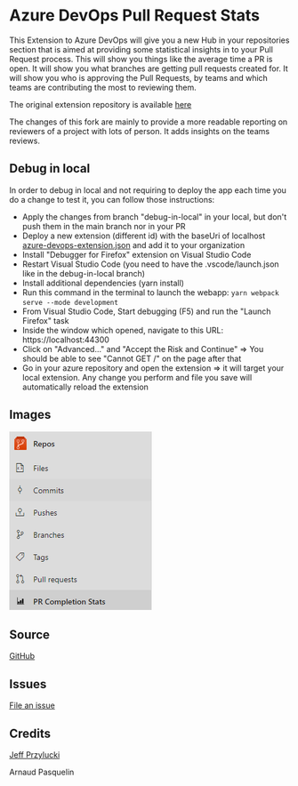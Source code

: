 # Azure DevOps Pull Request Stats

This Extension to Azure DevOps will give you a new Hub in your repositories section that is aimed at providing some statistical insights in to your Pull Request process.  This will show you things like the average time a PR is open.  It will show you what branches are getting pull requests created for.  It will show you who is approving the Pull Requests, by teams and which teams are contributing the most to reviewing them.

The original extension repository is available [here](https://github.com/jeffpriz/devops-pr-stats)

The changes of this fork are mainly to provide a more readable reporting on reviewers of a project with lots of person. It adds insights on the teams reviews.

## Debug in local
In order to debug in local and not requiring to deploy the app each time you do a change to test it, you can follow those instructions:
* Apply the changes from branch "debug-in-local" in your local, but don't push them in the main branch nor in your PR
* Deploy a new extension (different id) with the baseUri of localhost [azure-devops-extension.json](./azure-devops-extension.json) and add it to your organization
* Install "Debugger for Firefox" extension on Visual Studio Code
* Restart Visual Studio Code (you need to have the .vscode/launch.json like in the debug-in-local branch)
* Install additional dependencies (yarn install)
* Run this command in the terminal to launch the webapp: `yarn webpack serve --mode development`
* From Visual Studio Code, Start debugging (F5) and run the "Launch Firefox" task
* Inside the window which opened, navigate to this URL: https://localhost:44300
* Click on "Advanced..." and "Accept the Risk and Continue" => You should be able to see "Cannot GET /" on the page after that
* Go in your azure repository and open the extension => it will target your local extension. Any change you perform and file you save will automatically reload the extension

## Images
![json text](images/repoHub.PNG)


## Source
[GitHub](https://github.com/jeffpriz/devops-pr-stats)

## Issues
[File an issue](https://github.com/jeffpriz/devops-pr-stats/issues)

## Credits
[Jeff Przylucki](http://www.oneluckidev.com)

Arnaud Pasquelin